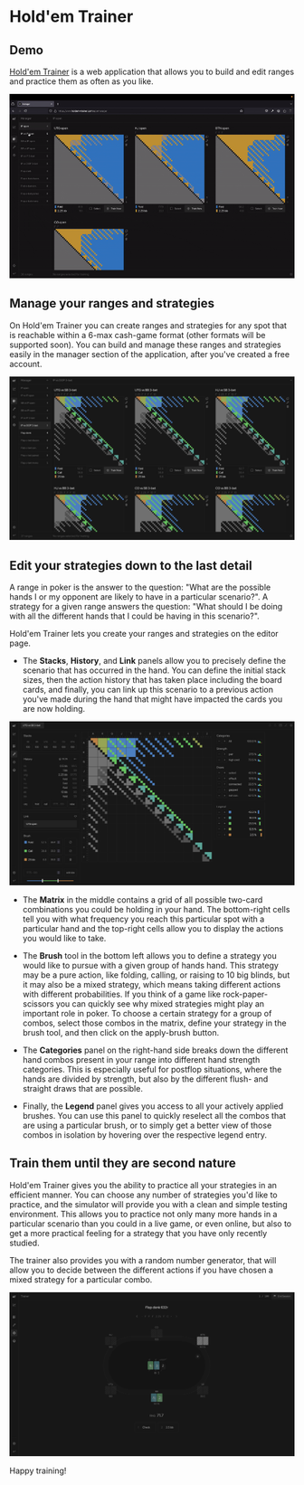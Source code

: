# Hold'em Trainer

## Demo

[Hold'em Trainer](https://holdem-trainer.com/) is a web application that allows you to build and edit ranges and practice them as often as you like.

![Demo](public/readme/demo.gif)

## Manage your ranges and strategies

On Hold'em Trainer you can create ranges and strategies for any spot that is reachable within a 6-max cash-game format (other formats will be supported soon). You can build and manage these ranges and strategies easily in the manager section of the application, after you've created a free account.

![Manager](public/readme/manager.png)

## Edit your strategies down to the last detail

A range in poker is the answer to the question: "What are the possible hands I or my opponent are likely to have in a particular scenario?".
A strategy for a given range answers the question: "What should I be doing with all the different hands that I could be having in this scenario?".

Hold'em Trainer lets you create your ranges and strategies on the editor page.

- The __Stacks__, __History__, and __Link__ panels allow you to precisely define the scenario that has occurred in the hand. You can define the initial stack sizes, then the action history that has taken place including the board cards, and finally, you can link up this scenario to a previous action you've made during the hand that might have impacted the cards you are now holding.

![Editor-Full](public/readme/editor-full.png)

- The __Matrix__ in the middle contains a grid of all possible two-card combinations you could be holding in your hand. The bottom-right cells tell you with what frequency you reach this particular spot with a particular hand and the top-right cells allow you to display the actions you would like to take.

- The __Brush__ tool in the bottom left allows you to define a strategy you would like to pursue with a given group of hands hand. This strategy may be a pure action, like folding, calling, or raising to 10 big blinds, but it may also be a mixed strategy, which means taking different actions with different probabilities. If you think of a game like rock-paper-scissors you can quickly see why mixed strategies might play an important role in poker. To choose a certain strategy for a group of combos, select those combos in the matrix, define your strategy in the brush tool, and then click on the apply-brush button.

- The __Categories__ panel on the right-hand side breaks down the different hand combos present in your range into different hand strength categories. This is especially useful for postflop situations, where the hands are divided by strength, but also by the different flush- and straight draws that are possible.

- Finally, the __Legend__ panel gives you access to all your actively applied brushes. You can use this panel to quickly reselect all the combos that are using a particular brush, or to simply get a better view of those combos in isolation by hovering over the respective legend entry.

## Train them until they are second nature

Hold'em Trainer gives you the ability to practice all your strategies in an efficient manner. You can choose any number of strategies you'd like to practice, and the simulator will provide you with a clean and simple testing environment. This allows you to practice not only many more hands in a particular scenario than you could in a live game, or even online, but also to get a more practical feeling for a strategy that you have only recently studied.

The trainer also provides you with a random number generator, that will allow you to decide between the different actions if you have chosen a mixed strategy for a particular combo.

![Trainer](public/readme/trainer.png)

Happy training!
